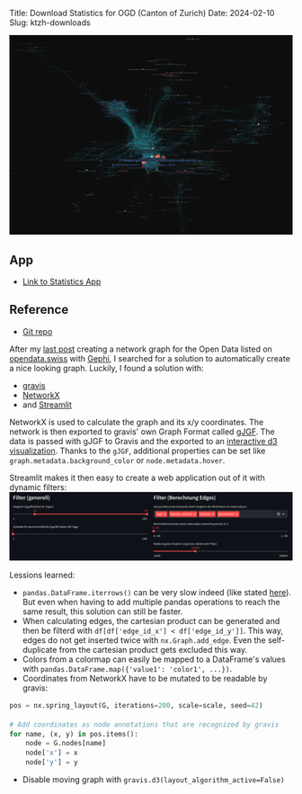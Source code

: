 Title: Download Statistics for OGD (Canton of Zurich)
Date: 2024-02-10
Slug: ktzh-downloads

![Statistics Thumbnail](../images/ktzh_thumbnail.png)

## App
* [Link to Statistics App](https://ktzh.bardos.dev)

## Reference
* [Git repo](https://github.com/fbardos/ktzh_ogd_statistics)

After my [last post](https://bardos.dev/tags-network.html) creating a network graph for the Open Data listed on [opendata.swiss](http://opendata.swiss) with [Gephi](https://gephi.org/), I searched for a solution to automatically create a nice looking graph. Luckily, I found a solution with:

* [gravis](https://robert-haas.github.io/gravis-docs/index.html)
* [NetworkX](https://networkx.org/)
* and [Streamlit](http://streamlit.io)

NetworkX is used to calculate the graph and its x/y coordinates. The network is then exported to gravis' own Graph Format called [gJGF](https://robert-haas.github.io/gravis-docs/rst/format_specification.html).
The data is passed with gJGF to Gravis and the exported to an [interactive d3 visualization](https://robert-haas.github.io/gravis-docs/rst/api/d3.html).
Thanks to the `gJGF`, additional properties can be set like `graph.metadata.background_color` or `node.metadata.hover`.

Streamlit makes it then easy to create a web application out of it with dynamic filters:
![Filters for graph generation](../images/ktzh_filters.png)

Lessions learned:

* `pandas.DataFrame.iterrows()` can be very slow indeed (like stated [here](https://stackoverflow.com/a/24871316/4856719)). But even when having to add multiple pandas operations to reach the same result, this solution can still be faster.
* When calculating edges, the cartesian product can be generated and then be filterd with `df[df['edge_id_x'] < df['edge_id_y']]`. This way, edges do not get inserted twice with `nx.Graph.add_edge`. Even the self-duplicate from the cartesian product gets excluded this way.
* Colors from a colormap can easily be mapped to a DataFrame's values with `pandas.DataFrame.map({'value1': 'color1', ...})`.
* Coordinates from NetworkX have to be mutated to be readable by gravis:
```python
pos = nx.spring_layout(G, iterations=200, scale=scale, seed=42)

# Add coordinates as node annotations that are recognized by gravis
for name, (x, y) in pos.items():
    node = G.nodes[name]
    node['x'] = x
    node['y'] = y
```
* Disable moving graph with `gravis.d3(layout_algorithm_active=False)`
